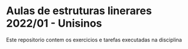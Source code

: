 # Aulas de estruturas linerares 2022/01 - Unisinos

Este repositorio contem os exercicios e tarefas executadas na disciplina